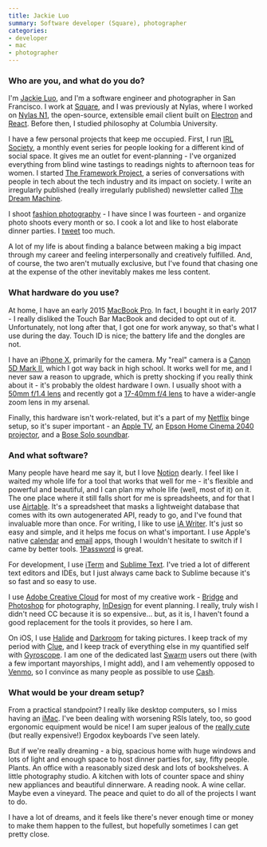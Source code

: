 ```yaml
---
title: Jackie Luo
summary: Software developer (Square), photographer
categories:
- developer
- mac
- photographer
---
```


### Who are you, and what do you do?

I'm [Jackie Luo](http://jackieluo.com/ "Jackie's website."), and I'm a software engineer and photographer in San Francisco. I work at [Square][], and I was previously at Nylas, where I worked on [Nylas N1][nylas-mail], the open-source, extensible email client built on [Electron][] and [React][]. Before then, I studied philosophy at Columbia University.

I have a few personal projects that keep me occupied. First, I run [IRL Society](http://irlsociety.com/ "Jackie's monthly event series in San Francisco."), a monthly event series for people looking for a different kind of social space. It gives me an outlet for event-planning - I've organized everything from blind wine tastings to readings nights to afternoon teas for women. I started [The Framework Project](http://www.theframeworkproject.com/ "Jackie's series of interviews about tech and its impact."), a series of conversations with people in tech about the tech industry and its impact on society. I write an irregularly published (really irregularly published) newsletter called [The Dream Machine](http://tinyletter.com/jackiehluo "Jackie's email newsletter.").

I shoot [fashion photography](https://pictures.jackieluo.com/ "Jackie's photography.") - I have since I was fourteen - and organize photo shoots every month or so. I cook a lot and like to host elaborate dinner parties. I [tweet](https://twitter.com/jackiehluo/ "Jackie's Twitter account.") too much.

A lot of my life is about finding a balance between making a big impact through my career and feeling interpersonally and creatively fulfilled. And, of course, the two aren't mutually exclusive, but I've found that chasing one at the expense of the other inevitably makes me less content.

### What hardware do you use?

At home, I have an early 2015 [MacBook Pro][macbook-pro]. In fact, I bought it in early 2017 - I really disliked the Touch Bar MacBook and decided to opt out of it. Unfortunately, not long after that, I got one for work anyway, so that's what I use during the day. Touch ID is nice; the battery life and the dongles are not.

I have an [iPhone X][iphone-x], primarily for the camera. My "real" camera is a [Canon 5D Mark II][eos-5d-mark-ii], which I got way back in high school. It works well for me, and I never saw a reason to upgrade, which is pretty shocking if you really think about it - it's probably the oldest hardware I own. I usually shoot with a [50mm f/1.4 lens][ef-50mm-f1.4-usm] and recently got a [17-40mm f/4 lens][ef-17-40mm-f4l-usm] to have a wider-angle zoom lens in my arsenal.

Finally, this hardware isn't work-related, but it's a part of my [Netflix][] binge setup, so it's super important - an [Apple TV][apple-tv], an [Epson Home Cinema 2040 projector][powerlite-home-cinema-2040], and a [Bose Solo soundbar][solo.2].

### And what software?

Many people have heard me say it, but I love [Notion][] dearly. I feel like I waited my whole life for a tool that works that well for me - it's flexible and powerful and beautiful, and I can plan my whole life (well, most of it) on it. The one place where it still falls short for me is spreadsheets, and for that I use [Airtable][]. It's a spreadsheet that masks a lightweight database that comes with its own autogenerated API, ready to go, and I've found that invaluable more than once. For writing, I like to use [iA Writer][ia-writer]. It's just so easy and simple, and it helps me focus on what's important. I use Apple's native [calendar][] and [email][mail] apps, though I wouldn't hesitate to switch if I came by better tools. [1Password][] is great.

For development, I use [iTerm][iterm2] and [Sublime Text][sublime-text]. I've tried a lot of different text editors and IDEs, but I just always came back to Sublime because it's so fast and so easy to use.

I use [Adobe Creative Cloud][creative-cloud] for most of my creative work - [Bridge][] and [Photoshop][] for photography, [InDesign][] for event planning. I really, truly wish I didn't need CC because it is so expensive... but, as it is, I haven't found a good replacement for the tools it provides, so here I am.

On iOS, I use [Halide][halide-ios] and [Darkroom][darkroom-ios] for taking pictures. I keep track of my period with [Clue][clue-ios], and I keep track of everything else in my quantified self with [Gyroscope][gyroscope-ios]. I am one of the dedicated last [Swarm][swarm-ios] users out there (with a few important mayorships, I might add), and I am vehemently opposed to [Venmo][], so I convince as many people as possible to use [Cash][cash-ios].

### What would be your dream setup?

From a practical standpoint? I really like desktop computers, so I miss having an [iMac][]. I've been dealing with worsening RSIs lately, too, so good ergonomic equipment would be nice! I am super jealous of the [really cute](https://twitter.com/sailorhg/status/964244766878679040 "Amy's tweet showing her Ergodox keyboard.") (but really expensive!) Ergodox keyboards I've seen lately.

But if we're really dreaming - a big, spacious home with huge windows and lots of light and enough space to host dinner parties for, say, fifty people. Plants. An office with a reasonably sized desk and lots of bookshelves. A little photography studio. A kitchen with lots of counter space and shiny new appliances and beautiful dinnerware. A reading nook. A wine cellar. Maybe even a vineyard. The peace and quiet to do all of the projects I want to do.

I have a lot of dreams, and it feels like there's never enough time or money to make them happen to the fullest, but hopefully sometimes I can get pretty close.

[1password]: https://1password.com "Password management software for Mac OS X."
[airtable]: https://airtable.com/ "A service for organising data."
[apple-tv]: https://en.wikipedia.org/wiki/Apple_TV "A device for viewing media on a TV."
[bridge]: https://creative.adobe.com/products/bridge "A shared media manager for Adobe CS products."
[calendar]: https://en.wikipedia.org/wiki/Calendar_(Apple) "The calendar software included with macOS."
[cash-ios]: https://cash.app/ "An app for sending money or Bitcoin."
[clue-ios]: https://itunes.apple.com/us/app/clue-health-period-tracker/id657189652 "A period and health tracking app."
[creative-cloud]: https://www.adobe.com/creativecloud.html "A subscription service for Adobe's creative suite."
[darkroom-ios]: https://itunes.apple.com/us/app/darkroom-photo-editor/id953286746 "A photo editor app."
[ef-17-40mm-f4l-usm]: https://www.usa.canon.com/cusa/consumer/products/cameras/ef_lens_lineup/ef_17_40mm_f_4l_usm "An ultra-wide zoom lens."
[ef-50mm-f1.4-usm]: https://www.usa.canon.com/cusa/support/consumer/eos_slr_camera_systems/lenses/ef_50mm_f_1_4_usm "A lens for SLR cameras."
[electron]: http://electron.atom.io/ "A developer tool for building desktop apps with web technology."
[eos-5d-mark-ii]: https://www.usa.canon.com/cusa/support/consumer/eos_slr_camera_systems/eos_digital_slr_cameras/eos_5d_mark_ii "A 21 megapixel DSLR."
[gyroscope-ios]: https://itunes.apple.com/app/apple-store/id1104085053 "An app for tracking your health and other data."
[halide-ios]: https://itunes.apple.com/us/app/halide-camera/id885697368 "A camera app."
[ia-writer]: https://ia.net/writer/updates/ia-writer-for-mac "A full-screen writing tool for the Mac."
[imac]: https://www.apple.com/imac/ "An all-in-one computer."
[indesign]: https://www.adobe.com/products/indesign.html "A desktop/web publishing application."
[iphone-x]: https://en.wikipedia.org/wiki/IPhone_X "A 5.8 inch smartphone."
[iterm2]: https://iterm2.com/ "An alternative terminal application for Mac OS X."
[macbook-pro]: https://www.apple.com/macbook-pro/ "A laptop."
[mail]: https://en.wikipedia.org/wiki/Mail_(application) "The default Mac OS X mail client."
[netflix]: https://www.netflix.com/ "A movie rental and streaming service."
[notion]: https://www.notion.so/ "A collaborative wiki service."
[nylas-mail]: https://github.com/nylas/nylas-mail "An open-source email client."
[photoshop]: https://www.adobe.com/products/photoshop.html "A bitmap image editor."
[powerlite-home-cinema-2040]: https://epson.com/For-Home/Projectors/Home-Cinema/PowerLite-Home-Cinema-2040-3D-1080p-3LCD-Projector/p/V11H707020 "A 1080p projector."
[react]: https://facebook.github.io/react/ "A JavaScript UI framework."
[solo.2]: https://www.bose.com/en_us/products/speakers/home_theater/bose-solo-5-tv-sound-system.html "A soundbar."
[square]: https://squareup.com/ "A software and hardware solution for processing credit cards."
[sublime-text]: http://www.sublimetext.com/ "A coder's text editor."
[swarm-ios]: https://www.swarmapp.com/ "An app for checking into places."
[venmo]: https://venmo.com/ "A payment service."
